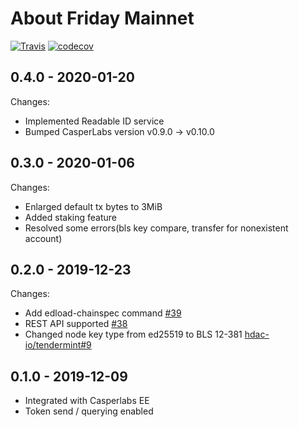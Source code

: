 # About Friday Mainnet

[![Travis](https://travis-ci.com/hdac-io/friday.svg?token=bhU3g7FdixBp5h3M2its&branch=master)](https://travis-ci.com/hdac-io/friday/branches) [![codecov](https://codecov.io/gh/hdac-io/friday/branch/master/graph/badge.svg?token=hQEgzmULjh)](https://codecov.io/gh/hdac-io/friday)

## 0.4.0 - 2020-01-20

Changes:

* Implemented Readable ID service
* Bumped CasperLabs version v0.9.0 -&gt; v0.10.0

## 0.3.0 - 2020-01-06

Changes:

* Enlarged default tx bytes to 3MiB
* Added staking feature
* Resolved some errors\(bls key compare, transfer for nonexistent account\)

## 0.2.0 - 2019-12-23

Changes:

* Add edload-chainspec command [\#39](https://github.com/hdac-io/friday/pull/39)
* REST API supported [\#38](https://github.com/hdac-io/friday/pull/38)
* Changed node key type from ed25519 to BLS 12-381 [hdac-io/tendermint\#9](https://github.com/hdac-io/tendermint/pull/9)

## 0.1.0 - 2019-12-09

* Integrated with Casperlabs EE
* Token send / querying enabled



